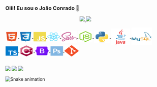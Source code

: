 ### Oiii! Eu sou o João Conrado 🚀

<div align="center">
  <a href="https://github.com/JoaoSConrado">
  <img height="150em" src="https://github-readme-stats.vercel.app/api?username=JoaoSConrado&show_icons=true&theme=dark&include_all_commits=true&count_private=true"/>
  <img height="150em" src="https://github-readme-stats.vercel.app/api/top-langs/?username=JoaoSConrado&layout=compact&langs_count=7&theme=dark"/>
</div>

<div style="display: inline_block"><br>
    <img align="center" alt="Joao-HTML" height="30" width="40" src="https://raw.githubusercontent.com/devicons/devicon/master/icons/html5/html5-original.svg">
    <img align="center" alt="Joao-CSS" height="30" width="40" src="https://raw.githubusercontent.com/devicons/devicon/master/icons/css3/css3-original.svg">
    <img align="center" alt="Joao-Js" height="30" width="40" src="https://raw.githubusercontent.com/devicons/devicon/master/icons/javascript/javascript-plain.svg">
    <img align="center" alt="Joao-REACT" height="30" width="40" src="https://raw.githubusercontent.com/devicons/devicon/master/icons/react/react-original.svg">
    <img align="center" alt="Joao-SASS" height="40" width="50" src="https://raw.githubusercontent.com/devicons/devicon/master/icons/sass/sass-original.svg">
    <img align="center" alt="Joao-NODEJS" height="35" width="45" src="https://raw.githubusercontent.com/devicons/devicon/master/icons/nodejs/nodejs-plain.svg">
    <img align="center" alt="Joao-PYTHON" height="40" width="50" src="https://raw.githubusercontent.com/devicons/devicon/master/icons/python/python-original.svg">
    <img align="center" alt="Joao-JAVA" height="50" width="60" src="https://raw.githubusercontent.com/devicons/devicon/master/icons/java/java-original-wordmark.svg">
    <img align="center" alt="Joao-MySQL" height="55" width="65" src="https://raw.githubusercontent.com/devicons/devicon/master/icons/mysql/mysql-original-wordmark.svg">
    <img align="center" alt="Joao-TYPESCRIPT" height="30" width="40" src="https://raw.githubusercontent.com/devicons/devicon/master/icons/typescript/typescript-plain.svg">
    <img align="center" alt="Joao-C++" height="35" width="45" src="https://raw.githubusercontent.com/devicons/devicon/master/icons/cplusplus/cplusplus-original.svg">
    <img align="center" alt="Joao-BOOTSTRAP" height="35" width="45" src="https://raw.githubusercontent.com/devicons/devicon/master/icons/bootstrap/bootstrap-original.svg">
    <img align="center" alt="Joao-PS" height="30" width="40" src="https://raw.githubusercontent.com/devicons/devicon/master/icons/photoshop/photoshop-plain.svg">
    <img align="center" alt="Joao-GIT" height="35" width="45" src="https://raw.githubusercontent.com/devicons/devicon/master/icons/git/git-original.svg">
    <src="https://media.discordapp.net/attachments/639956127056134178/890373478988013628/Publicacoes_Instagram_1_1.png?width=676&height=676">
</div>  
  
##
  
<div>
  <a href="https://instagram.com/joaovitor_conrado/" target="_blank"><img src="https://img.shields.io/badge/-Instagram-%23E4405F?style=for-the-badge&logo=instagram&logoColor=white" target="_blank"></a>
  <a href="https://www.linkedin.com/in/joaosconrado/" target="_blank"><img src="https://img.shields.io/badge/-LinkedIn-%230077B5?style=for-the-badge&logo=linkedin&logoColor=white" target="_blank"></a> 
  <a href = "mailto:JoaoSConrado@gmail.com"><img src="https://img.shields.io/badge/-Gmail-%23333?style=for-the-badge&logo=gmail&logoColor=white" target="_blank"></a>
  
  
</div>

   ![Snake animation](https://github.com/JoaoSConrado/JoaoSConrado/blob/output/github-contribution-grid-snake.svg)
